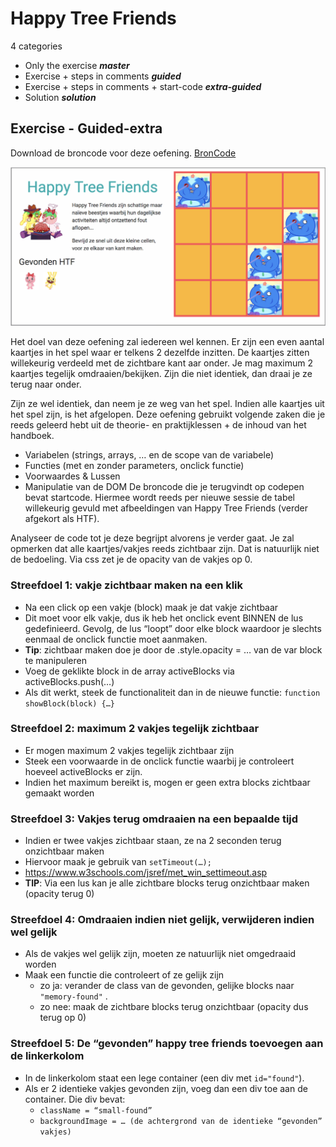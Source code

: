 # Happy Tree Friends

4 categories

- Only the exercise ***master***
- Exercise + steps in comments ***guided***
- Exercise + steps in comments + start-code ***extra-guided***
- Solution ***solution***


Exercise - Guided-extra
-------

Download de broncode voor deze oefening. [BronCode](./assets/startcode_happy_tree_friends.zip)

![Image result Happy Tree Friends](./assets/screen_happyTreeFriends.png)

Het doel van deze oefening zal iedereen wel kennen. Er zijn een even aantal kaartjes in het spel waar er telkens 2 dezelfde inzitten. De kaartjes zitten willekeurig verdeeld met de zichtbare kant aar onder.
Je mag maximum 2 kaartjes tegelijk omdraaien/bekijken. Zijn die niet identiek, dan draai je ze terug naar onder.


Zijn ze wel identiek, dan neem je ze weg van het spel. Indien alle kaartjes uit het spel zijn, is het afgelopen.
Deze oefening gebruikt volgende zaken die je reeds geleerd hebt uit de theorie- en praktijklessen + de inhoud van het handboek.

 

- Variabelen (strings, arrays, … en de scope van de variabele)
- Functies (met en zonder parameters, onclick functie)
- Voorwaardes & Lussen
- Manipulatie van de DOM De broncode die je terugvindt op codepen bevat startcode. Hiermee wordt reeds per nieuwe sessie de tabel willekeurig gevuld met afbeeldingen van Happy Tree Friends (verder afgekort als HTF).

Analyseer de code tot je deze begrijpt alvorens je verder gaat.
Je zal opmerken dat alle kaartjes/vakjes reeds zichtbaar zijn. Dat is natuurlijk niet de bedoeling.
Via css zet je de opacity van de vakjes op 0.

 
### Streefdoel 1: vakje zichtbaar maken na een klik

- Na een click op een vakje (block) maak je dat vakje zichtbaar
- Dit moet voor elk vakje, dus ik heb het onclick event BINNEN de lus gedefinieerd. Gevolg, de lus “loopt” door elke block waardoor je slechts eenmaal de onclick functie moet aanmaken.
- **Tip**: zichtbaar maken doe je door de .style.opacity = … van de var block te manipuleren
- Voeg de geklikte block in de array activeBlocks via activeBlocks.push(…)
- Als dit werkt, steek de functionaliteit dan in de nieuwe functie: `function showBlock(block) {…}`

 
### Streefdoel 2: maximum 2 vakjes tegelijk zichtbaar

- Er mogen maximum 2 vakjes tegelijk zichtbaar zijn
- Steek een voorwaarde in de onclick functie waarbij je controleert hoeveel activeBlocks er zijn.
- Indien het maximum bereikt is, mogen er geen extra blocks zichtbaar gemaakt worden

 
### Streefdoel 3: Vakjes terug omdraaien na een bepaalde tijd

- Indien er twee vakjes zichtbaar staan, ze na 2 seconden terug onzichtbaar maken
- Hiervoor maak je gebruik van `setTimeout(…);`
- https://www.w3schools.com/jsref/met_win_settimeout.asp
- **TIP**: Via een lus kan je alle zichtbare blocks terug onzichtbaar maken (opacity terug 0)

 
### Streefdoel 4: Omdraaien indien niet gelijk, verwijderen indien wel gelijk

- Als de vakjes wel gelijk zijn, moeten ze natuurlijk niet omgedraaid worden
- Maak een functie die controleert of ze gelijk zijn
    - zo ja: verander de class van de gevonden, gelijke blocks naar `"memory-found"` .
    - zo nee: maak de zichtbare blocks terug onzichtbaar (opacity dus terug op 0)

 
### Streefdoel 5: De “gevonden” happy tree friends toevoegen aan de linkerkolom

- In de linkerkolom staat een lege container (een div met ```id="found"```).
- Als er 2 identieke vakjes gevonden zijn, voeg dan een div toe aan de container. Die div bevat:
    - `className = “small-found”`
    - `backgroundImage = … (de achtergrond van de identieke “gevonden” vakjes)`

